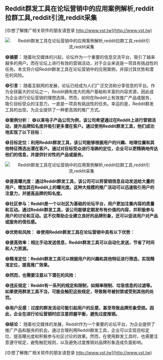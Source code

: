 ## **Reddit群发工具在论坛营销中的应用案例解析,reddit拉群工具,reddit引流,reddit采集**

[😍想了解推广相关软件的朋友请登录 http://www.vst.tw](http://www.vst.tw)

 <center><img src="https://vst.tw/MP4/tuiguang/png/7.png" alt="Reddit群发工具在论坛营销中的应用案例解析,reddit拉群工具,reddit引流,reddit采集"></center>

**😄摘要：**
随着社交媒体的兴起，论坛作为一个重要的信息交流平台，吸引了越来越多的用户。而在论坛上进行有效的营销活动，对于企业来说是一项具有挑战性的任务。本文将介绍Reddit群发工具在论坛营销中的应用案例，并探讨其优势和潜在的风险。

**😄引言：**
随着互联网的发展，论坛已经成为人们广泛交流和分享信息的平台。作为全球最大的论坛之一，Reddit拥有庞大的用户基础和丰富的内容资源，因此成为企业进行论坛营销的理想选择。然而，如何在Reddit上有效推广产品或服务，吸引目标受众的注意力，一直是一项具有挑战性的任务。幸运的是，Reddit群发工具的出现，为企业提供了一种更高效的推广方式。

**😄案例分析：**
**😄以某电子产品公司为例，该公司希望通过在Reddit上进行营销活动，提升品牌知名度并吸引更多潜在客户。通过使用Reddit群发工具，他们成功地实现了以下目标：**

**😄目标定位：利用Reddit群发工具，该公司能够根据用户的兴趣、地理位置和其他特征筛选出潜在客户。通过对目标受众进行准确的定位，企业可以更精确地传达他们的信息，并提供针对性的产品或服务。**

 <center><img src="https://vst.tw/MP4/tuiguang/png/0.png" alt="Reddit群发工具在论坛营销中的应用案例解析,reddit拉群工具,reddit引流,reddit采集"></center>

**😄提高曝光度：通过Reddit群发工具，该公司可以将营销信息自动发送给大量的用户，增加其在Reddit上的曝光度。这种大规模的推广活动可以迅速吸引用户的注意力，并提高品牌的知名度。**

**😄社区参与：Reddit是一个以社区为基础的论坛平台，用户更加注重内容的质量和互动。通过Reddit群发工具，该公司能够定期发布有价值的内容，并积极参与用户的讨论和互动。这不仅帮助企业建立良好的品牌形象，还可以促进用户对产品或服务的信任感。**

**😄优势和风险：**
**😄使用Reddit群发工具在论坛营销中具有以下优势：**

**😄提高效率：相比手动发送信息，Reddit群发工具可以自动化发送，节省了时间和人力资源。**

**😄精准定位：Reddit群发工具可以根据用户的兴趣和其他特征进行筛选，实现精准定位，提高推广效果。**

**😄然而，也需要注意以下潜在的风险：**

**😄违反规定：Reddit有一系列的规定和限制，如频率限制、垃圾信息的过滤等。如果使用群发工具不当，可能会触犯这些规定，导致账号被封禁或受到其他的处罚。**

**😄用户反感：过度的群发活动可能引起用户的反感，甚至导致品牌形象受损。因此，企业在进行论坛营销时应注意把握平衡，避免过度推销。**

**😄结论：**
随着社交媒体的发展，Reddit作为一个重要的论坛平台，为企业提供了推广产品和服务的机会。通过合理利用Reddit群发工具，企业可以实现目标定位、提高曝光度和积极参与社区讨论的效果。然而，在使用群发工具时，也需要注意遵守规定，避免触犯规则，以及避免过度推销对品牌形象造成负面影响。

[😍想了解推广相关软件的朋友请登录 http://www.vst.tw](http://www.vst.tw)



